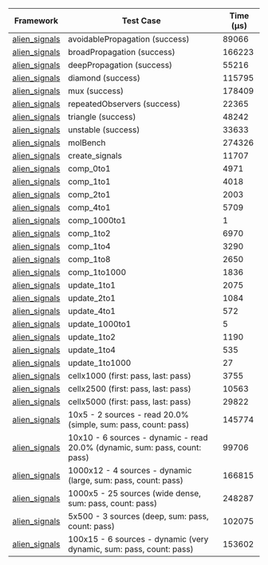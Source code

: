 | Framework | Test Case | Time (μs) |
| --- | --- | --- |
| [alien_signals](https://github.com/medz/alien-signals-dart) | avoidablePropagation (success) | 89066 |
| [alien_signals](https://github.com/medz/alien-signals-dart) | broadPropagation (success) | 166223 |
| [alien_signals](https://github.com/medz/alien-signals-dart) | deepPropagation (success) | 55216 |
| [alien_signals](https://github.com/medz/alien-signals-dart) | diamond (success) | 115795 |
| [alien_signals](https://github.com/medz/alien-signals-dart) | mux (success) | 178409 |
| [alien_signals](https://github.com/medz/alien-signals-dart) | repeatedObservers (success) | 22365 |
| [alien_signals](https://github.com/medz/alien-signals-dart) | triangle (success) | 48242 |
| [alien_signals](https://github.com/medz/alien-signals-dart) | unstable (success) | 33633 |
| [alien_signals](https://github.com/medz/alien-signals-dart) | molBench | 274326 |
| [alien_signals](https://github.com/medz/alien-signals-dart) | create_signals | 11707 |
| [alien_signals](https://github.com/medz/alien-signals-dart) | comp_0to1 | 4971 |
| [alien_signals](https://github.com/medz/alien-signals-dart) | comp_1to1 | 4018 |
| [alien_signals](https://github.com/medz/alien-signals-dart) | comp_2to1 | 2003 |
| [alien_signals](https://github.com/medz/alien-signals-dart) | comp_4to1 | 5709 |
| [alien_signals](https://github.com/medz/alien-signals-dart) | comp_1000to1 | 1 |
| [alien_signals](https://github.com/medz/alien-signals-dart) | comp_1to2 | 6970 |
| [alien_signals](https://github.com/medz/alien-signals-dart) | comp_1to4 | 3290 |
| [alien_signals](https://github.com/medz/alien-signals-dart) | comp_1to8 | 2650 |
| [alien_signals](https://github.com/medz/alien-signals-dart) | comp_1to1000 | 1836 |
| [alien_signals](https://github.com/medz/alien-signals-dart) | update_1to1 | 2075 |
| [alien_signals](https://github.com/medz/alien-signals-dart) | update_2to1 | 1084 |
| [alien_signals](https://github.com/medz/alien-signals-dart) | update_4to1 | 572 |
| [alien_signals](https://github.com/medz/alien-signals-dart) | update_1000to1 | 5 |
| [alien_signals](https://github.com/medz/alien-signals-dart) | update_1to2 | 1190 |
| [alien_signals](https://github.com/medz/alien-signals-dart) | update_1to4 | 535 |
| [alien_signals](https://github.com/medz/alien-signals-dart) | update_1to1000 | 27 |
| [alien_signals](https://github.com/medz/alien-signals-dart) | cellx1000 (first: pass, last: pass) | 3755 |
| [alien_signals](https://github.com/medz/alien-signals-dart) | cellx2500 (first: pass, last: pass) | 10563 |
| [alien_signals](https://github.com/medz/alien-signals-dart) | cellx5000 (first: pass, last: pass) | 29822 |
| [alien_signals](https://github.com/medz/alien-signals-dart) | 10x5 - 2 sources - read 20.0% (simple, sum: pass, count: pass) | 145774 |
| [alien_signals](https://github.com/medz/alien-signals-dart) | 10x10 - 6 sources - dynamic - read 20.0% (dynamic, sum: pass, count: pass) | 99706 |
| [alien_signals](https://github.com/medz/alien-signals-dart) | 1000x12 - 4 sources - dynamic (large, sum: pass, count: pass) | 166815 |
| [alien_signals](https://github.com/medz/alien-signals-dart) | 1000x5 - 25 sources (wide dense, sum: pass, count: pass) | 248287 |
| [alien_signals](https://github.com/medz/alien-signals-dart) | 5x500 - 3 sources (deep, sum: pass, count: pass) | 102075 |
| [alien_signals](https://github.com/medz/alien-signals-dart) | 100x15 - 6 sources - dynamic (very dynamic, sum: pass, count: pass) | 153602 |
